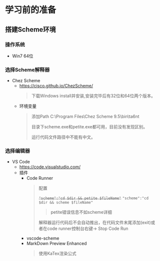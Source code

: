 # 学习前的准备

## 搭建Scheme环境

### 操作系统

- Win7 64位

### 选择Scheme解释器

- Chez Scheme
  - https://cisco.github.io/ChezScheme/
    > 下载Windows install并安装,安装完毕后有32位和64位两个版本。
  - 环境变量
    > 添加Path C:\Program Files\Chez Scheme 9.5\bin\ta6nt
    >
    > 目录下scheme.exe和petite.exe都可用，目前没有发现区别。
    >
    > 运行代码文件路径中不能有中文。

### 选择编辑器

- VS Code 
  - https://code.visualstudio.com/
  - 插件
    - Code Runner
      > 配置
      >
      > ~~`"scheme":"cd $dir && petite $fileName"`~~
      > `"scheme":"cd $dir && scheme $fileName"`
      >> petite错误信息不如scheme详细
      > 
      > 解释器运行代码后不会自动推出，在代码文件末尾添加(exit)或者在code runner控制台右键-> Stop Code Run
    - vscode-scheme
    - MarkDown Preview Enhanced
      > 使用KaTex渲染公式